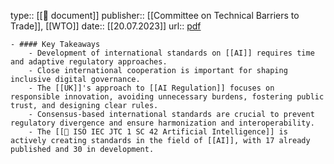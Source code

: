 type:: [[📄 document]]
publisher:: [[Committee on Technical Barriers to Trade]], [[WTO]]
date:: [[20.07.2023]]
url:: [pdf](https://docs.wto.org/dol2fe/Pages/SS/directdoc.aspx?filename=q:/G/TBT/GEN356.pdf&Open=True)

	- #### Key Takeaways
		- Development of international standards on [[AI]] requires time and adaptive regulatory approaches.
		- Close international cooperation is important for shaping inclusive digital governance.
		- The [[UK]]'s approach to [[AI Regulation]] focuses on responsible innovation, avoiding unnecessary burdens, fostering public trust, and designing clear rules.
		- Consensus-based international standards are crucial to prevent regulatory divergence and ensure harmonization and interoperability.
		- The [[📄 ISO IEC JTC 1 SC 42 Artificial Intelligence]] is actively creating standards in the field of [[AI]], with 17 already published and 30 in development.